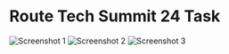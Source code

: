 # Route Tech Summit 24 Task
![Screenshot 1](https://github.com/user-attachments/assets/5fcbe136-e250-4c17-bffb-73a2b44da705)
![Screenshot 2](https://github.com/user-attachments/assets/e3ac79e1-4b12-4299-b06c-61be1170c146)
![Screenshot 3](https://github.com/user-attachments/assets/0f7e0548-d52d-47e1-b3d6-d9aba4556c80)
